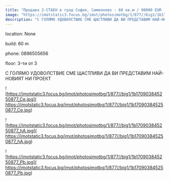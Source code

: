 ```yaml
---
title: "Продава 2-СТАЕН в град София, Симеоново - 60 кв.м / 90000 EUR :: imot.bg Обява"
image: "https://imotstatic3.focus.bg/imot/photosimotbg/1/877//big1/1b170903845250877_ol.jpg"
description: "С ГОЛЯМО УДОВОЛСТВИЕ СМЕ ЩАСТЛИВИ ДА ВИ ПРЕДСТАВИМ НАЙ-НОВИЯТ НИ ПРОЕКТ"
---
```


location: None

build: 60 m

phone: 0896505656

floor: 3-ти от 3

С ГОЛЯМО УДОВОЛСТВИЕ СМЕ ЩАСТЛИВИ ДА ВИ ПРЕДСТАВИМ НАЙ-НОВИЯТ НИ ПРОЕКТ


![https://imotstatic3.focus.bg/imot/photosimotbg/1/877//big1/1b170903845250877_Ce.jpg]( https://imotstatic3.focus.bg/imot/photosimotbg/1/877//big1/1b170903845250877_Ce.jpg)


![https://imotstatic3.focus.bg/imot/photosimotbg/1/877//big1/1b170903845250877_hA.jpg]( https://imotstatic3.focus.bg/imot/photosimotbg/1/877//big1/1b170903845250877_hA.jpg)


![https://imotstatic3.focus.bg/imot/photosimotbg/1/877//big1/1b170903845250877_Pb.jpg]( https://imotstatic3.focus.bg/imot/photosimotbg/1/877//big1/1b170903845250877_Pb.jpg)


